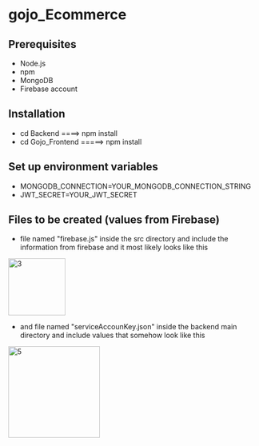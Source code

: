 # gojo_Ecommerce


## Prerequisites
- Node.js 
- npm 
- MongoDB
- Firebase account


## Installation
  - cd Backend ====> npm install
  - cd Gojo_Frontend  =====> npm install


## Set up environment variables
  - MONGODB_CONNECTION=YOUR_MONGODB_CONNECTION_STRING
  - JWT_SECRET=YOUR_JWT_SECRET

## Files to be created (values from Firebase)

  - file named "firebase.js" inside the src directory and include the information from firebase and it most likely looks like this
  
<img width="114" alt="3" src="https://github.com/user-attachments/assets/ca3b6742-4685-45ef-890a-513044dd5c46">


  - and file named "serviceAccounKey.json" inside the backend main directory and include values that somehow look like this 
   
<img width="183" alt="5" src="https://github.com/user-attachments/assets/2633c0ce-2268-46e1-b397-774b6e3c230f">

    

